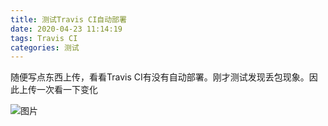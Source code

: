 ```yaml
---
title: 测试Travis CI自动部署
date: 2020-04-23 11:14:19
tags: Travis CI
categories: 测试
---
```


随便写点东西上传，看看Travis CI有没有自动部署。刚才测试发现丢包现象。因此上传一次看一下变化

<!--more-->

![图片](https://cdn.jsdelivr.net/gh/ysl970629/public_picture_bed_01@latest/img/20200423140351.png)